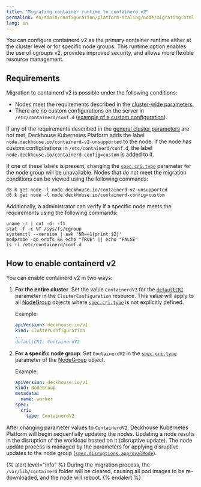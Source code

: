 ```yaml
---
title: "Migrating container runtime to containerd v2"
permalink: en/admin/configuration/platform-scaling/node/migrating.html
lang: en
---
```


You can configure containerd v2 as the primary container runtime either at the cluster level or for specific node groups. This runtime option enables the use of cgroups v2, provides improved security, and allows more flexible resource management.

## Requirements

Migration to containerd v2 is possible under the following conditions:

- Nodes meet the requirements described in the [cluster-wide parameters](/products/kubernetes-platform/documentation/v1/reference/api/cr.html#clusterconfiguration-defaultcri).
- There are no custom configurations on the server in `/etc/containerd/conf.d` ([example of a custom configuration](/modules/node-manager/faq.html#how-to-use-containerd-with-nvidia-gpu-support)).

If any of the requirements described in the [general cluster parameters](/products/kubernetes-platform/documentation/v1/reference/api/cr.html#clusterconfiguration-defaultcri) are not met, Deckhouse Kubernetes Platform adds the label `node.deckhouse.io/containerd-v2-unsupported` to the node. If the node has custom configurations in `/etc/containerd/conf.d`, the label `node.deckhouse.io/containerd-config=custom` is added to it.

If one of these labels is present, changing the [`spec.cri.type`](/modules/node-manager/cr.html#nodegroup-v1-spec-cri-type) parameter for the node group will be unavailable. Nodes that do not meet the migration conditions can be viewed using the following commands:

```shell
d8 k get node -l node.deckhouse.io/containerd-v2-unsupported
d8 k get node -l node.deckhouse.io/containerd-config=custom
```

Additionally, a administrator can verify if a specific node meets the requirements using the following commands:

```shell
uname -r | cut -d- -f1
stat -f -c %T /sys/fs/cgroup
systemctl --version | awk 'NR==1{print $2}'
modprobe -qn erofs && echo "TRUE" || echo "FALSE"
ls -l /etc/containerd/conf.d
```

## How to enable containerd v2

You can enable containerd v2 in two ways:

1. **For the entire cluster**. Set the value `ContainerdV2` for the [`defaultCRI`](/products/kubernetes-platform/documentation/v1/reference/api/cr.html#clusterconfiguration-defaultcri) parameter in the `ClusterConfiguration` resource. This value will apply to all [NodeGroup](/modules/node-manager/cr.html#nodegroup) objects where [`spec.cri.type`](/modules/node-manager/cr.html#nodegroup-v1-spec-cri-type) is not explicitly defined.

   Example:

   ```yaml
   apiVersion: deckhouse.io/v1
   kind: ClusterConfiguration
   ...
   defaultCRI: ContainerdV2
   ```

1. **For a specific node group**. Set `ContainerdV2` in the [`spec.cri.type`](/modules/node-manager/cr.html#nodegroup-v1-spec-cri-type) parameter of the [NodeGroup](/modules/node-manager/cr.html#nodegroup) object.

   Example:

   ```yaml
   apiVersion: deckhouse.io/v1
   kind: NodeGroup
   metadata:
     name: worker
   spec:
     cri:
       type: ContainerdV2
   ```

After changing parameter values to `ContainerdV2`, Deckhouse Kubernetes Platform will begin sequentially updating the nodes. Updating a node results in the disruption of the workload hosted on it (disruptive update). The node update process is managed by the parameters for applying disruptive updates to the node group ([`spec.disruptions.approvalMode`](/modules/node-manager/cr.html#nodegroup-v1-spec-disruptions-approvalmode)).

{% alert level="info" %}
During the migration process, the `/var/lib/containerd` folder will be cleared, causing all pod images to be re-downloaded, and the node will reboot.
{% endalert %}
